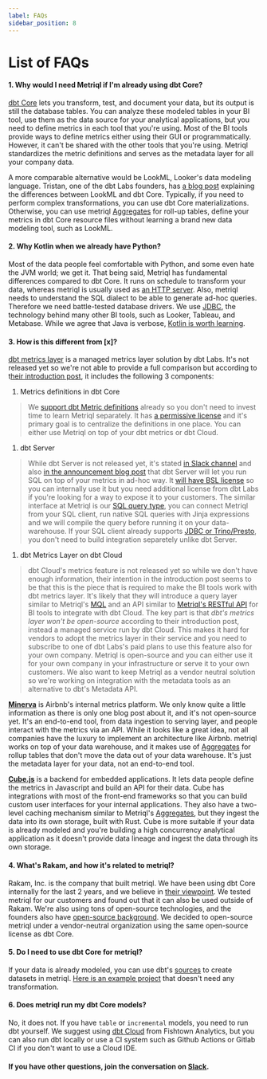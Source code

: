 ```yaml
---
label: FAQs
sidebar_position: 8
---
```


# List of FAQs

#### 1. Why would I need Metriql if I'm already using dbt Core?

[dbt Core](https://www.getdbt.com) lets you transform, test, and document your data, but its output is still the database tables. You can analyze these modeled tables in your BI tool, use them as the data source for your analytical applications, but you need to define metrics in each tool that you're using. Most of the BI tools provide ways to define metrics either using their GUI or programmatically. However, it can't be shared with the other tools that you're using. Metriql standardizes the metric definitions and serves as the metadata layer for all your company data. 

A more comparable alternative would be LookML, Looker's data modeling language. Tristan, one of the dbt Labs founders, has [a blog post](https://blog.getdbt.com/-how-do-you-decide-what-to-model-in-dbt-vs-lookml--/) explaining the differences between LookML and dbt Core. Typically, if you need to perform complex transformations, you can use dbt Core materializations. Otherwise, you can use metriql [Aggregates](/introduction/aggregates) for roll-up tables, define your metrics in dbt Core resource files without learning a brand new data modeling tool, such as LookML.

#### 2. Why Kotlin when we already have Python?

Most of the data people feel comfortable with Python, and some even hate the JVM world; we get it. That being said, Metriql has fundamental differences compared to dbt Core. It runs on schedule to transform your data, whereas metriql is usually used as [an HTTP server](/rest-api). Also, metriql needs to understand the SQL dialect to be able to generate ad-hoc queries. Therefore we need battle-tested database drivers. We use [JDBC](https://en.wikipedia.org/wiki/Java_Database_Connectivity), the technology behind many other BI tools, such as Looker, Tableau, and Metabase. While we agree that Java is verbose, [Kotlin is worth learning](https://github.com/Khan/kotlin-for-python-developers).

#### 3. How is this different from [x]?
[dbt metrics layer](https://docs.getdbt.com/docs/dbt-cloud/using-dbt-cloud/cloud-metrics-layer) is a managed metrics layer solution by dbt Labs. It's not released yet so we're not able to provide a full comparison but according to t[heir introduction post](https://blog.getdbt.com/licensing-dbt/), it includes the following 3 components:

1. Metrics definitions in dbt Core
> We [support dbt Metric definitions](/introduction/creating-datasets#create-datasets-from-dbt-metrics) already so you don't need to invest time to learn Metriql separately. It has [a permissive license](https://github.com/dbt-labs/dbt-core/blob/main/License.md) and it's primary goal is to centralize the definitions in one place. You can either use Metriql on top of your dbt metrics or dbt Cloud.

1. dbt Server
> While dbt Server is not released yet, it's stated [in Slack channel](https://getdbt.slack.com/archives/C02CCBBBR1D) and also [in the announcement blog post](https://blog.getdbt.com/licensing-dbt/) that dbt Server will let you run SQL on top of your metrics in ad-hoc way. It [will have BSL license](https://blog.getdbt.com/licensing-dbt/) so you can internally use it but you need additional license from dbt Labs if you're looking for a way to expose it to your customers. The similar interface at Metriql is our [SQL query type](https://metriql.com/query/sql), you can connect Metriql from your SQL client, run native SQL queries with Jinja expressions and we will compile the query before running it on your data-warehouse. If your SQL client already supports [JDBC or Trino/Presto](https://metriql.com/integrations/jdbc-driver), you don't need to build integration separetely unlike dbt Server.

1. dbt Metrics Layer on dbt Cloud
> dbt Cloud's metrics feature is not released yet so while we don't have enough information, their intention in the introduction post seems to be that this is the piece that is required to make the BI tools work with dbt metrics layer. It's likely that they will introduce a query layer similar to Metriql's [MQL](https://metriql.com/query/mql) and an API similar to [Metriql's RESTful API](https://metriql.com/integrations/rest-api) for BI tools to integrate with dbt Cloud. The key part is that *dbt's metrics layer won't be open-source* according to their introduction post, instead a managed service run by dbt Cloud. This makes it hard for vendors to adopt the metrics layer in their service and you need to subscribe to one of dbt Labs's paid plans to use this feature also for your own company. Metriql is open-source and you can either use it for your own company in your infrastructure or serve it to your own customers. We also want to keep Metriql as a vendor neutral solution so we're working on integration with the metadata tools as an alternative to dbt's Metadata API.

[<b>Minerva</b>](https://medium.com/airbnb-engineering/how-airbnb-achieved-metric-consistency-at-scale-f23cc53dea70) is Airbnb's internal metrics platform. We only know quite a little information as there is only one blog post about it, and it's not open-source yet. It's an end-to-end tool, from data ingestion to serving layer, and people interact with the metrics via an API. While it looks like a great idea, not all companies have the luxury to implement an architecture like Airbnb. metriql works on top of your data warehouse, and it makes use of [Aggregates](/introduction/aggregates) for rollup tables that don't move the data out of your data warehouse. It's just the metadata layer for your data, not an end-to-end tool. 

[<b>Cube.js</b>](http://cube.dev) is a backend for embedded applications. It lets data people define the metrics in Javascript and build an API for their data. Cube has integrations with most of the front-end frameworks so that you can build custom user interfaces for your internal applications. They also have a two-level caching mechanism similar to Metriql's [Aggregates](/introduction/aggregates), but they ingest the data into its own storage, built with Rust. Cube is more suitable if your data is already modeled and you're building a high concurrency analytical application as it doesn't provide data lineage and ingest the data through its own storage. 

#### 4. What's Rakam, and how it's related to metriql?

Rakam, Inc. is the company that built metriql. We have been using dbt Core internally for the last 2 years, and we believe in [their viewpoint](https://docs.getdbt.com/docs/about/viewpoint). We tested metriql for our customers and found out that it can also be used outside of Rakam. We're also using tons of open-source technologies, and the founders also have [open-source background](https://github.com/rakam-io/rakam-api). We decided to open-source metriql under a vendor-neutral organization using the same open-source license as dbt Core.

#### 5. Do I need to use dbt Core for metriql?

If your data is already modeled, you can use dbt's [sources](https://docs.getdbt.com/docs/building-a-dbt-project/using-sources) to create datasets in metriql. [Here is an example project](https://github.com/rakam-recipes/tenjin) that doesn't need any transformation.

#### 6. Does metriql run my dbt Core models?

No, it does not. If you have `table` or `incremental` models, you need to run dbt yourself. We suggest using [dbt Cloud](https://cloud.getdbt.com/) from Fishtown Analytics, but you can also run dbt locally or use a CI system such as Github Actions or Gitlab CI if you don't want to use a Cloud IDE.

#### If you have other questions, join the conversation on [Slack](https://join.slack.com/t/metriql/shared_invite/zt-tz1nzvyd-ker8LGcBQmzrwvfAkFO1qQ).
